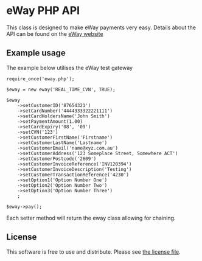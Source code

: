 # eWay PHP API

This class is designed to make eWay payments very easy. Details about the API can be found on the [eWay website](http://eway.com.au/developers/api/direct-payments.html)

## Example usage

The example below utilises the eWay test gateway

    require_once('eway.php');

    $eway = new eway('REAL_TIME_CVN', TRUE);

    $eway
        ->setCustomerID('87654321')
        ->setCardNumber('4444333322221111')
        ->setCardHoldersName('John Smith')
        ->setPaymentAmount(1.00)
        ->setCardExpiry('08', '09')
        ->setCVN('123')
        ->setCustomerFirstName('Firstname')
        ->setCustomerLastName('Lastname')
        ->setCustomerEmail('name@xyz.com.au')
        ->setCustomerAddress('123 Someplace Street, Somewhere ACT')
        ->setCustomerPostcode('2609')
        ->setCustomerInvoiceReference('INV120394')
        ->setCustomerInvoiceDescription('Testing')
        ->setCustomerTransactionReference('4230')
        ->setOption1('Option Number One')
        ->setOption2('Option Number Two')
        ->setOption3('Option Number Three')
        ;

    $eway->pay();

Each setter method will return the eway class allowing for chaining.

## License

This software is free to use and distribute. Please see [the license file](https://github.com/samuelwilliams/eWay-PHP-API/blob/master/LICENSE).